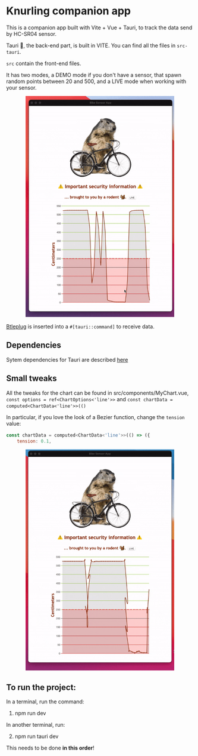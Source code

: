 # Knurling companion app

This is a companion app built with Vite + Vue + Tauri, to track the data send by HC-SR04 sensor.

Tauri 🐂, the back-end part, is built in VITE. You can find all the files in `src-tauri`.

`src` contain the front-end files.

It has two modes, a DEMO mode if you don't have a sensor, that spawn random points between 20 and 500, and a LIVE mode when working with your sensor.


<p align="center">
    <img src=./demo_live.gif width="400"/>
</p>

[Btleplug](https://docs.rs/btleplug/0.8.0/btleplug/) is inserted into a `#[tauri::command]` to receive data. 
## Dependencies

Sytem dependencies for Tauri are described [here](https://tauri.studio/en/docs/getting-started/intro)

## Small tweaks

All the tweaks for the chart can be found in src/components/MyChart.vue, 
`const options = ref<ChartOptions<'line'>>` and `const chartData = computed<ChartData<'line'>>(()`

In particular, if you love the look of a Bezier function, change the `tension` value:

```javascript
const chartData = computed<ChartData<'line'>>(() => ({
    tension: 0.1,
```
<p align="center">
    <img src=./bezier_demo.gif width="400"/>
</p>

## To run the project:

In a terminal, run the command:
1. npm run dev

In another terminal, run:

2. npm run tauri dev

This needs to be done **in this order**!